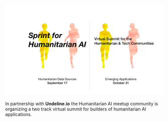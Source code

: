 ![](https://github.com/Brentophillips/Drafts/blob/master/summit.png)

In partnership with **Undeline.io** the Humanitarian AI meetup community is organizing a two track virtual summit for builders of humanitarian AI applications.
